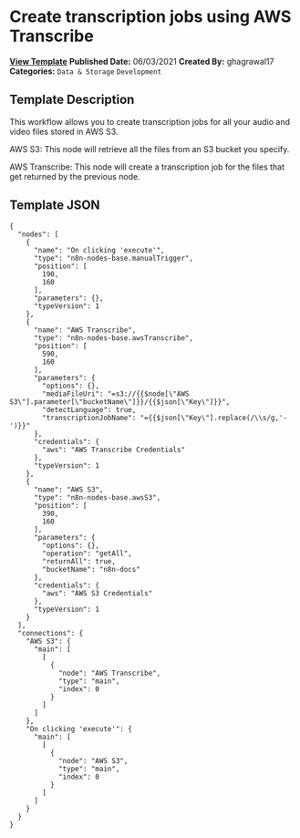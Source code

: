 # Create transcription jobs using AWS Transcribe

**[View Template](https://n8n.io/workflows/1111-/)**  **Published Date:** 06/03/2021  **Created By:** ghagrawal17  **Categories:** `Data & Storage` `Development`  

## Template Description

This workflow allows you to create transcription jobs for all your audio and video files stored in AWS S3.



AWS S3: This node will retrieve all the files from an S3 bucket you specify.

AWS Transcribe: This node will create a transcription job for the files that get returned by the previous node.

## Template JSON

```
{
  "nodes": [
    {
      "name": "On clicking 'execute'",
      "type": "n8n-nodes-base.manualTrigger",
      "position": [
        190,
        160
      ],
      "parameters": {},
      "typeVersion": 1
    },
    {
      "name": "AWS Transcribe",
      "type": "n8n-nodes-base.awsTranscribe",
      "position": [
        590,
        160
      ],
      "parameters": {
        "options": {},
        "mediaFileUri": "=s3://{{$node[\"AWS S3\"].parameter[\"bucketName\"]}}/{{$json[\"Key\"]}}",
        "detectLanguage": true,
        "transcriptionJobName": "={{$json[\"Key\"].replace(/\\s/g,'-')}}"
      },
      "credentials": {
        "aws": "AWS Transcribe Credentials"
      },
      "typeVersion": 1
    },
    {
      "name": "AWS S3",
      "type": "n8n-nodes-base.awsS3",
      "position": [
        390,
        160
      ],
      "parameters": {
        "options": {},
        "operation": "getAll",
        "returnAll": true,
        "bucketName": "n8n-docs"
      },
      "credentials": {
        "aws": "AWS S3 Credentials"
      },
      "typeVersion": 1
    }
  ],
  "connections": {
    "AWS S3": {
      "main": [
        [
          {
            "node": "AWS Transcribe",
            "type": "main",
            "index": 0
          }
        ]
      ]
    },
    "On clicking 'execute'": {
      "main": [
        [
          {
            "node": "AWS S3",
            "type": "main",
            "index": 0
          }
        ]
      ]
    }
  }
}
```
